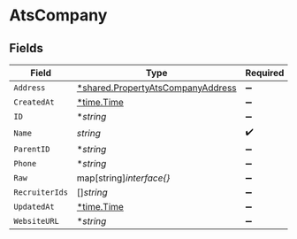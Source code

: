 # AtsCompany


## Fields

| Field                                                                                        | Type                                                                                         | Required                                                                                     | Description                                                                                  |
| -------------------------------------------------------------------------------------------- | -------------------------------------------------------------------------------------------- | -------------------------------------------------------------------------------------------- | -------------------------------------------------------------------------------------------- |
| `Address`                                                                                    | [*shared.PropertyAtsCompanyAddress](../../../pkg/models/shared/propertyatscompanyaddress.md) | :heavy_minus_sign:                                                                           | N/A                                                                                          |
| `CreatedAt`                                                                                  | [*time.Time](https://pkg.go.dev/time#Time)                                                   | :heavy_minus_sign:                                                                           | N/A                                                                                          |
| `ID`                                                                                         | **string*                                                                                    | :heavy_minus_sign:                                                                           | N/A                                                                                          |
| `Name`                                                                                       | *string*                                                                                     | :heavy_check_mark:                                                                           | N/A                                                                                          |
| `ParentID`                                                                                   | **string*                                                                                    | :heavy_minus_sign:                                                                           | N/A                                                                                          |
| `Phone`                                                                                      | **string*                                                                                    | :heavy_minus_sign:                                                                           | N/A                                                                                          |
| `Raw`                                                                                        | map[string]*interface{}*                                                                     | :heavy_minus_sign:                                                                           | N/A                                                                                          |
| `RecruiterIds`                                                                               | []*string*                                                                                   | :heavy_minus_sign:                                                                           | N/A                                                                                          |
| `UpdatedAt`                                                                                  | [*time.Time](https://pkg.go.dev/time#Time)                                                   | :heavy_minus_sign:                                                                           | N/A                                                                                          |
| `WebsiteURL`                                                                                 | **string*                                                                                    | :heavy_minus_sign:                                                                           | N/A                                                                                          |